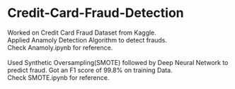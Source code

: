 # Credit-Card-Fraud-Detection

Worked on Credit Card Fraud Dataset from Kaggle.<br />
Applied Anamoly Detection Algorithm to detect frauds.<br /> Check Anamoly.ipynb for reference.<br /><br />
Used Synthetic Oversampling(SMOTE) followed by Deep Neural Network to predict fraud. Got an F1 score of 99.8% on training Data. <br />Check SMOTE.ipynb for reference.
